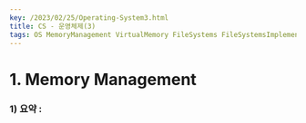```yaml
---
key: /2023/02/25/Operating-System3.html
title: CS - 운영체제(3)
tags: OS MemoryManagement VirtualMemory FileSystems FileSystemsImplementation DiskManagement DiskScheduling
---
```


# 1. Memory Management

### 1) 요약 :